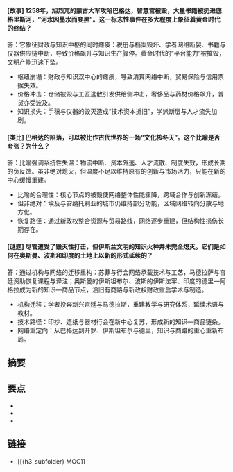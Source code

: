 #### [故事] 1258年，旭烈兀的蒙古大军攻陷巴格达，智慧宫被毁，大量书籍被扔进底格里斯河，“河水因墨水而变黑”。这一标志性事件在多大程度上象征着黄金时代的终结？
答：它象征财政与知识中枢的同时瘫痪：税册与档案毁坏、学者网络断裂、书籍与仪器供应链中断，导致价格飙升与知识生产骤停。黄金时代的“平台能力”被摧毁，文明产能迅速下坠。
- 枢纽崩塌：财政与知识双中心的瘫痪，导致清算网络中断，贸易保险与信用票据失效。
- 价格冲击：仓储被毁与工匠逃散引发供给侧冲击，奢侈品与药材价格飙升，普货亦受波及。
- 知识损失：手稿与仪器的毁灭造成“技术资本折旧”，学派断层与人才流失加剧。


#### [类比] 巴格达的陷落，可以被比作古代世界的一场“文化核冬天”。这个比喻是否夸张？为什么？
答：比喻强调系统性失温：物流中断、资本外逃、人才流散、制度失效，形成长期的负反馈。虽非绝对熄灭，但温度不足以维持原有的创新与市场活力，只能在新的中心缓慢重建。
- 比喻的合理性：核心节点的被毁使网络整体性能骤降，跨域合作与创新冻结。
- 但非绝对：埃及与安纳托利亚的城市仍维持部分功能，区域网络转向分散与地方化。
- 恢复路径：通过新政权整合资源与贸易路线，网络逐步重建，但结构性损伤长期存在。


#### [谜题] 尽管遭受了毁灭性打击，但伊斯兰文明的知识火种并未完全熄灭。它们是如何在奥斯曼、波斯和印度的土地上以新的形式延续的？
答：通过机构与网络的迁移重构：苏菲与行会网络承载技术与工艺，马德拉萨与宫廷资助恢复课程与译注；奥斯曼的伊斯坦布尔、波斯的伊斯法罕、印度的德里—阿格拉成为新的知识—商品节点，沿旧有商路与新政权财政重启学术与制造。
- 机构迁移：学者投奔新兴宫廷与马德拉斯，重建教学与研究体系，延续术语与教材。
- 技术路径：印抄、造纸与器材行会在新中心复苏，形成新的知识—商品链条。
- 网络重定向：从巴格达到开罗、伊斯坦布尔与德里，知识与商路的重心重新布局。


## 摘要


## 要点

- 
- 
- 

## 链接

- [[{h3_subfolder} MOC]]

